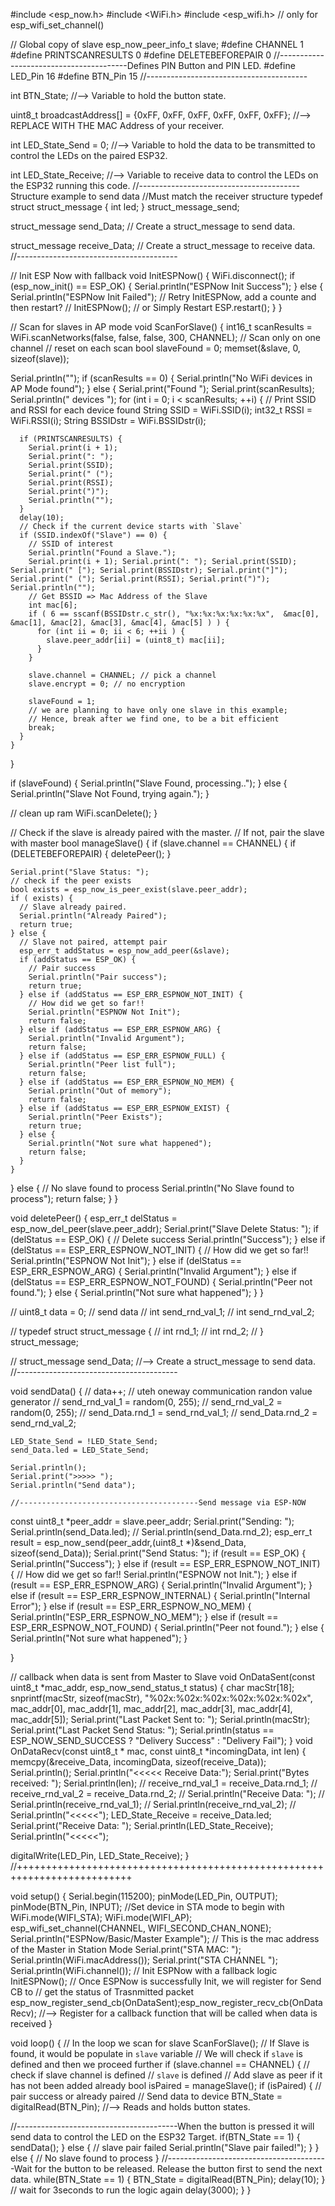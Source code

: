 #include <esp_now.h>
#include <WiFi.h>
#include <esp_wifi.h> // only for esp_wifi_set_channel()

// Global copy of slave
esp_now_peer_info_t slave;
#define CHANNEL 1
#define PRINTSCANRESULTS 0
#define DELETEBEFOREPAIR 0
//----------------------------------------Defines PIN Button and PIN LED.
#define LED_Pin   16
#define BTN_Pin   15
//----------------------------------------

int BTN_State; //--> Variable to hold the button state.

uint8_t broadcastAddress[] = {0xFF, 0xFF, 0xFF, 0xFF, 0xFF, 0xFF}; //--> REPLACE WITH THE MAC Address of your receiver.

int LED_State_Send = 0; //--> Variable to hold the data to be transmitted to control the LEDs on the paired ESP32.

int LED_State_Receive; //--> Variable to receive data to control the LEDs on the ESP32 running this code.
//----------------------------------------Structure example to send data
//Must match the receiver structure
typedef struct struct_message {
    int led;
} struct_message_send;

struct_message send_Data; // Create a struct_message to send data.

struct_message receive_Data; // Create a struct_message to receive data.
//----------------------------------------


// Init ESP Now with fallback
void InitESPNow() {
  WiFi.disconnect();
  if (esp_now_init() == ESP_OK) {
    Serial.println("ESPNow Init Success");
  }
  else {
    Serial.println("ESPNow Init Failed");
    // Retry InitESPNow, add a counte and then restart?
    // InitESPNow();
    // or Simply Restart
    ESP.restart();
  }
}

// Scan for slaves in AP mode
void ScanForSlave() {
  int16_t scanResults = WiFi.scanNetworks(false, false, false, 300, CHANNEL); // Scan only on one channel
  // reset on each scan
  bool slaveFound = 0;
  memset(&slave, 0, sizeof(slave));

  Serial.println("");
  if (scanResults == 0) {
    Serial.println("No WiFi devices in AP Mode found");
  } else {
    Serial.print("Found "); Serial.print(scanResults); Serial.println(" devices ");
    for (int i = 0; i < scanResults; ++i) {
      // Print SSID and RSSI for each device found
      String SSID = WiFi.SSID(i);
      int32_t RSSI = WiFi.RSSI(i);
      String BSSIDstr = WiFi.BSSIDstr(i);

      if (PRINTSCANRESULTS) {
        Serial.print(i + 1);
        Serial.print(": ");
        Serial.print(SSID);
        Serial.print(" (");
        Serial.print(RSSI);
        Serial.print(")");
        Serial.println("");
      }
      delay(10);
      // Check if the current device starts with `Slave`
      if (SSID.indexOf("Slave") == 0) {
        // SSID of interest
        Serial.println("Found a Slave.");
        Serial.print(i + 1); Serial.print(": "); Serial.print(SSID); Serial.print(" ["); Serial.print(BSSIDstr); Serial.print("]"); Serial.print(" ("); Serial.print(RSSI); Serial.print(")"); Serial.println("");
        // Get BSSID => Mac Address of the Slave
        int mac[6];
        if ( 6 == sscanf(BSSIDstr.c_str(), "%x:%x:%x:%x:%x:%x",  &mac[0], &mac[1], &mac[2], &mac[3], &mac[4], &mac[5] ) ) {
          for (int ii = 0; ii < 6; ++ii ) {
            slave.peer_addr[ii] = (uint8_t) mac[ii];
          }
        }

        slave.channel = CHANNEL; // pick a channel
        slave.encrypt = 0; // no encryption

        slaveFound = 1;
        // we are planning to have only one slave in this example;
        // Hence, break after we find one, to be a bit efficient
        break;
      }
    }
  }

  if (slaveFound) {
    Serial.println("Slave Found, processing..");
  } else {
    Serial.println("Slave Not Found, trying again.");
  }

  // clean up ram
  WiFi.scanDelete();
}

// Check if the slave is already paired with the master.
// If not, pair the slave with master
bool manageSlave() {
  if (slave.channel == CHANNEL) {
    if (DELETEBEFOREPAIR) {
      deletePeer();
    }

    Serial.print("Slave Status: ");
    // check if the peer exists
    bool exists = esp_now_is_peer_exist(slave.peer_addr);
    if ( exists) {
      // Slave already paired.
      Serial.println("Already Paired");
      return true;
    } else {
      // Slave not paired, attempt pair
      esp_err_t addStatus = esp_now_add_peer(&slave);
      if (addStatus == ESP_OK) {
        // Pair success
        Serial.println("Pair success");
        return true;
      } else if (addStatus == ESP_ERR_ESPNOW_NOT_INIT) {
        // How did we get so far!!
        Serial.println("ESPNOW Not Init");
        return false;
      } else if (addStatus == ESP_ERR_ESPNOW_ARG) {
        Serial.println("Invalid Argument");
        return false;
      } else if (addStatus == ESP_ERR_ESPNOW_FULL) {
        Serial.println("Peer list full");
        return false;
      } else if (addStatus == ESP_ERR_ESPNOW_NO_MEM) {
        Serial.println("Out of memory");
        return false;
      } else if (addStatus == ESP_ERR_ESPNOW_EXIST) {
        Serial.println("Peer Exists");
        return true;
      } else {
        Serial.println("Not sure what happened");
        return false;
      }
    }
  } else {
    // No slave found to process
    Serial.println("No Slave found to process");
    return false;
  }
}

void deletePeer() {
  esp_err_t delStatus = esp_now_del_peer(slave.peer_addr);
  Serial.print("Slave Delete Status: ");
  if (delStatus == ESP_OK) {
    // Delete success
    Serial.println("Success");
  } else if (delStatus == ESP_ERR_ESPNOW_NOT_INIT) {
    // How did we get so far!!
    Serial.println("ESPNOW Not Init");
  } else if (delStatus == ESP_ERR_ESPNOW_ARG) {
    Serial.println("Invalid Argument");
  } else if (delStatus == ESP_ERR_ESPNOW_NOT_FOUND) {
    Serial.println("Peer not found.");
  } else {
    Serial.println("Not sure what happened");
  }
}

// uint8_t data = 0;
// send data
// int send_rnd_val_1;
// int send_rnd_val_2;

// typedef struct struct_message {
//     int rnd_1;
//     int rnd_2;
// } struct_message;

// struct_message send_Data; //--> Create a struct_message to send data.
//----------------------------------------

void sendData() {
  // data++;
  // uteh oneway communication randon value generator
  // send_rnd_val_1 = random(0, 255);
  // send_rnd_val_2 = random(0, 255);
  // send_Data.rnd_1 = send_rnd_val_1;
  // send_Data.rnd_2 = send_rnd_val_2;
  
    LED_State_Send = !LED_State_Send;
    send_Data.led = LED_State_Send;

    Serial.println();
    Serial.print(">>>>> ");
    Serial.println("Send data");
  
    //----------------------------------------Send message via ESP-NOW
  const uint8_t *peer_addr = slave.peer_addr;
  Serial.print("Sending: "); 
  Serial.println(send_Data.led);
  // Serial.println(send_Data.rnd_2);
  esp_err_t result = esp_now_send(peer_addr,(uint8_t *)&send_Data, sizeof(send_Data));
  Serial.print("Send Status: ");
  if (result == ESP_OK) {
    Serial.println("Success");
  } else if (result == ESP_ERR_ESPNOW_NOT_INIT) {
    // How did we get so far!!
    Serial.println("ESPNOW not Init.");
  } else if (result == ESP_ERR_ESPNOW_ARG) {
    Serial.println("Invalid Argument");
  } else if (result == ESP_ERR_ESPNOW_INTERNAL) {
    Serial.println("Internal Error");
  } else if (result == ESP_ERR_ESPNOW_NO_MEM) {
    Serial.println("ESP_ERR_ESPNOW_NO_MEM");
  } else if (result == ESP_ERR_ESPNOW_NOT_FOUND) {
    Serial.println("Peer not found.");
  } else {
    Serial.println("Not sure what happened");
  }
  
}

// callback when data is sent from Master to Slave
void OnDataSent(const uint8_t *mac_addr, esp_now_send_status_t status) {
  char macStr[18];
  snprintf(macStr, sizeof(macStr), "%02x:%02x:%02x:%02x:%02x:%02x",
           mac_addr[0], mac_addr[1], mac_addr[2], mac_addr[3], mac_addr[4], mac_addr[5]);
  Serial.print("Last Packet Sent to: "); Serial.println(macStr);
  Serial.print("Last Packet Send Status: "); Serial.println(status == ESP_NOW_SEND_SUCCESS ? "Delivery Success" : "Delivery Fail");
}
void OnDataRecv(const uint8_t * mac, const uint8_t *incomingData, int len) {
  memcpy(&receive_Data, incomingData, sizeof(receive_Data));
  Serial.println();
  Serial.println("<<<<< Receive Data:");
  Serial.print("Bytes received: ");
  Serial.println(len);
  // receive_rnd_val_1 = receive_Data.rnd_1;
  // receive_rnd_val_2 = receive_Data.rnd_2;
  // Serial.println("Receive Data: ");
  // Serial.println(receive_rnd_val_1);
  // Serial.println(receive_rnd_val_2);
  // Serial.println("<<<<<");
  LED_State_Receive = receive_Data.led;
  Serial.print("Receive Data: ");
  Serial.println(LED_State_Receive);
  Serial.println("<<<<<");

  digitalWrite(LED_Pin, LED_State_Receive);
}
//++++++++++++++++++++++++++++++++++++++++++++++++++++++++++++++++++++++++++

void setup() {
  Serial.begin(115200);
  pinMode(LED_Pin, OUTPUT);
  pinMode(BTN_Pin, INPUT);
  //Set device in STA mode to begin with
  WiFi.mode(WIFI_STA);
   WiFi.mode(WIFI_AP);
  esp_wifi_set_channel(CHANNEL, WIFI_SECOND_CHAN_NONE);
  Serial.println("ESPNow/Basic/Master Example");
  // This is the mac address of the Master in Station Mode
  Serial.print("STA MAC: "); Serial.println(WiFi.macAddress());
  Serial.print("STA CHANNEL "); Serial.println(WiFi.channel());
  // Init ESPNow with a fallback logic
  InitESPNow();
  // Once ESPNow is successfully Init, we will register for Send CB to
  // get the status of Trasnmitted packet
  esp_now_register_send_cb(OnDataSent);esp_now_register_recv_cb(OnDataRecv); //--> Register for a callback function that will be called when data is received
}

void loop() {
  // In the loop we scan for slave
  ScanForSlave();
  // If Slave is found, it would be populate in `slave` variable
  // We will check if `slave` is defined and then we proceed further
  if (slave.channel == CHANNEL) { // check if slave channel is defined
    // `slave` is defined
    // Add slave as peer if it has not been added already
    bool isPaired = manageSlave();
    if (isPaired) {
      // pair success or already paired
      // Send data to device
      BTN_State = digitalRead(BTN_Pin); //--> Reads and holds button states.
  
  //----------------------------------------When the button is pressed it will send data to control the LED on the ESP32 Target.
  if(BTN_State == 1) {
      sendData();
    } else {
      // slave pair failed
      Serial.println("Slave pair failed!");
    }
  }
  else {
    // No slave found to process
  }
//----------------------------------------Wait for the button to be released. Release the button first to send the next data.
    while(BTN_State == 1) {
      BTN_State = digitalRead(BTN_Pin);
      delay(10);
    }
  // wait for 3seconds to run the logic again
  delay(3000);
}
}
